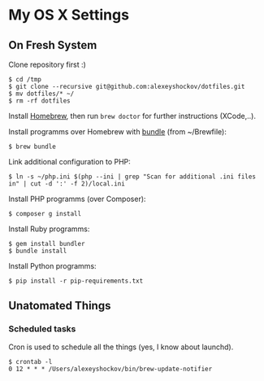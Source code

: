 # My OS X Settings

## On Fresh System

Clone repository first :)

```
$ cd /tmp
$ git clone --recursive git@github.com:alexeyshockov/dotfiles.git
$ mv dotfiles/* ~/
$ rm -rf dotfiles
```

Install [Homebrew](http://brew.sh/), then run `brew doctor` for further instructions (XCode,..).

Install programms over Homebrew with [bundle](https://github.com/Homebrew/homebrew-bundle) (from ~/Brewfile):
```
$ brew bundle
```

Link additional configuration to PHP:
```
$ ln -s ~/php.ini $(php --ini | grep "Scan for additional .ini files in" | cut -d ':' -f 2)/local.ini
```

Install PHP programms (over Composer):
```
$ composer g install
```

Install Ruby programms:
```
$ gem install bundler
$ bundle install
```

Install Python programms:
```
$ pip install -r pip-requirements.txt
```

## Unatomated Things

### Scheduled tasks

Cron is used to schedule all the things (yes, I know about launchd).

```
$ crontab -l
0 12 * * * /Users/alexeyshockov/bin/brew-update-notifier
```
